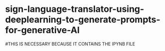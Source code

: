 # sign-language-translator-using-deeplearning-to-generate-prompts-for-generative-AI
#THIS IS NECESSARY BECAUSE IT CONTAINS THE IPYNB FILE
